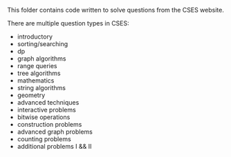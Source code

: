 This folder contains code written to solve questions from the CSES website.

There are multiple question types in CSES:
- introductory
- sorting/searching 
- dp
- graph algorithms
- range queries
- tree algorithms
- mathematics
- string algorithms
- geometry
- advanced techniques
- interactive problems
- bitwise operations
- construction problems
- advanced graph problems
- counting problems
- additional problems I && II